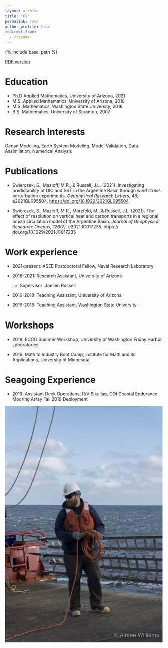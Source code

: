 ```yaml
---
layout: archive
title: "CV"
permalink: /cv/
author_profile: true
redirect_from:
  - /resume
---
```


{% include base_path %}

[PDF version](/files/CV_public.pdf)

Education
======
* Ph.D Applied Mathematics, University of Arizona, 2021
* M.S. Applied Mathematics, University of Arizona, 2018
* M.S. Mathematics, Washington State University, 2016
* B.S. Mathematics, University of Scranton, 2007

Research Interests
======
Ocean Modeling, Earth System Modeling, Model Validation, Data Assimilation, Numerical Analysis

Publications
======
* Swierczek, S., Mazloff, M.R., & Russell, J.L. (2021). Investigating predictability of DIC and SST in the Argentine Basin through wind stress perturbation experiments. *Geophysical Research Letters*, 48, e2021GL095504. https://doi.org/10.1029/2021GL095504

* Swierczek, S., Mazloff, M.R., Morzfeld, M., & Russell, J.L. (2021). The effect of resolution
on vertical heat and carbon transports in a regional ocean circulation model of the
Argentine Basin. *Journal of Geophysical Research: Oceans, 126(7),* e2021JC017235. https://
doi.org/10.1029/2021JC017235

Work experience
======
* 2021-present: ASEE Postdoctoral Fellow, Naval Research Laboratory

* 2018-2021: Research Assistant, University of Arizona
  * Supervisor: Joellen Russell 

* 2016-2018: Teaching Assistant, University of Arizona
  
* 2016-2018: Teaching Assistant, Washington State University

Workshops
======
* 2019: ECCO Summer Workshop, University of Washington Friday Harbor Laboratories

* 2016: Math to Industry Boot Camp, Institute for Math and its Applications, University of Minnesota

Seagoing Experience
======
* 2019: Assistant Deck Operations, R/V Sikuliaq, OOI Coastal Endurance Mooring Array Fall 2019 Deployment

<img src="/images/deck.jpg">
  


